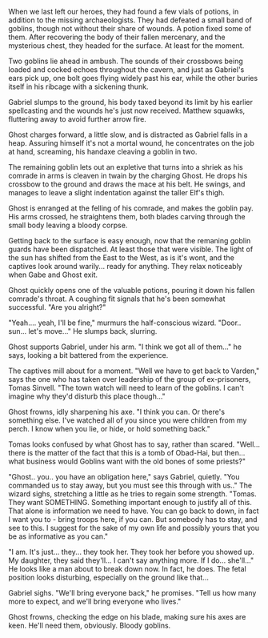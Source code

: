 When we last left our heroes, they had found a few vials of potions, in addition to the missing archaeologists. They had defeated a small band of goblins, though not without their share of wounds. A potion fixed some of them. After recovering the body of their fallen mercenary, and the mysterious chest, they headed for the surface. At least for the moment.

Two goblins lie ahead in ambush. The sounds of their crossbows being loaded and cocked echoes throughout the cavern, and just as Gabriel's ears pick up, one bolt goes flying widely past his ear, while the other buries itself in his ribcage with a sickening thunk.

Gabriel slumps to the ground, his body taxed beyond its limit by his earlier spellcasting and the wounds he's just now received. Matthew squawks, fluttering away to avoid further arrow fire.

Ghost charges forward, a little slow, and is distracted as Gabriel falls in a heap. Assuring himself it's not a mortal wound, he concentrates on the job at hand, screaming, his handaxe cleaving a goblin in two.

The remaining goblin lets out an expletive that turns into a shriek as his comrade in arms is cleaven in twain by the charging Ghost. He drops his crossbow to the ground and draws the mace at his belt. He swings, and manages to leave a slight indentation against the taller Elf's thigh.

Ghost is enranged at the felling of his comrade, and makes the goblin pay. His arms crossed, he straightens them, both blades carving through the small body leaving a bloody corpse.

Getting back to the surface is easy enough, now that the remaning goblin guards have been dispatched. At least those that were visible. The light of the sun has shifted from the East to the West, as is it's wont, and the captives look around warily... ready for anything. They relax noticeably when Gabe and Ghost exit.

Ghost quickly opens one of the valuable potions, pouring it down his fallen comrade's throat. A coughing fit signals that he's been somewhat successful. "Are you alright?"

"Yeah.... yeah, I'll be fine," murmurs the half-conscious wizard. "Door.. sun... let's move..." He slumps back, slurring.

Ghost supports Gabriel, under his arm. "I think we got all of them..." he says, looking a bit battered from the experience.

The captives mill about for a moment. "Well we have to get back to Varden," says the one who has taken over leadership of the group of ex-prisoners, Tomas Sinvell. "The town watch will need to learn of the goblins. I can't imagine why they'd disturb this place though..."

Ghost frowns, idly sharpening his axe. "I think you can. Or there's something else. I've watched all of you since you were children from my perch. I know when you lie, or hide, or hold something back."

Tomas looks confused by what Ghost has to say, rather than scared. "Well... there is the matter of the fact that this is a tomb of Obad-Hai, but then... what business would Goblins want with the old bones of some priests?"

"Ghost.. you.. you have an obligation here," says Gabriel, quietly. "You commanded us to stay away, but you must see this through with us.." The wizard sighs, stretching a little as he tries to regain some strength. "Tomas. They want SOMETHING. Something important enough to justify all of this. That alone is information we need to have. You can go back to down, in fact I want you to - bring troops here, if you can. But somebody has to stay, and see to this. I suggest for the sake of my own life and possibly yours that you be as informative as you can."

"I am. It's just... they... they took her. They took her before you showed up. My daughter, they said they'll... I can't say anything more. If I do... she'll..." He looks like a man about to break down now. In fact, he does. The fetal position looks disturbing, especially on the ground like that...

Gabriel sighs. "We'll bring everyone back," he promises. "Tell us how many more to expect, and we'll bring everyone who lives."

Ghost frowns, checking the edge on his blade, making sure his axes are keen. He'll need them, obviously. Bloody goblins.